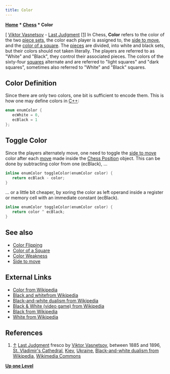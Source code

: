 ```yaml
---
title: Color
---
```

**[Home](Home "Home") * [Chess](Chess "Chess") * Color**

\[ [Viktor Vasnetsov](Category:Viktor_Vasnetsov "Category:Viktor Vasnetsov") - [Last Judgment](https://en.wikipedia.org/wiki/Last_Judgment) <a id="cite-note-1" href="#cite-ref-1">[1]</a>
In Chess, **Color** refers to the color of the two [piece sets](Pieces "Pieces"), the color each player is assigned to, the [side to move](Side_to_move "Side to move"), and the [color of a square](Color_of_a_Square "Color of a Square").
The [pieces](Pieces "Pieces") are divided, into white and black sets, but their colors should not taken literally. The players are referred to as "White" and "Black", they control their associated pieces. The colors of the sixty-four [squares](Squares "Squares") alternate and are referred to "light squares" and "dark squares", sometimes also referred to "White" and "Black" squares.

## Color Definition

Since there are only two colors, one bit is sufficient to encode them. This is how one may define colors in [C++](Cpp "Cpp"):

```C++
enum enumColor {
   ecWhite = 0,
   ecBlack = 1
};

```

## Toggle Color

Since the players alternately move, one need to toggle the [side to move](Side_to_move "Side to move") color after each [move](Moves "Moves") made inside the [Chess Position](Chess_Position "Chess Position") object. This can be done by subtracting color from one (ecBlack), ...

```C++
inline enumColor toggleColor(enumColor color) {
   return ecBlack - color;
}

```

... or a little bit cheaper, by xoring the color as left operand inside a register or memory cell with an immediate constant (ecBlack).

```C++
inline enumColor toggleColor(enumColor color) {
   return color ^ ecBlack;
}

```

## See also

- [Color Flipping](Color_Flipping "Color Flipping")
- [Color of a Square](Color_of_a_Square "Color of a Square")
- [Color Weakness](Color_Weakness "Color Weakness")
- [Side to move](Side_to_move "Side to move")

## External Links

- [Color from Wikipedia](https://en.wikipedia.org/wiki/Color)
- [Black and whitefrom Wikipedia](https://en.wikipedia.org/wiki/Black_and_white)
- [Black-and-white dualism from Wikipedia](https://en.wikipedia.org/wiki/Black-and-white_dualism)
- [Black & White (video game) from Wikipedia](https://en.wikipedia.org/wiki/Black_%26_White_%28video_game%29)
- [Black from Wikipedia](https://en.wikipedia.org/wiki/Black)
- [White from Wikipedia](https://en.wikipedia.org/wiki/White)

## References

1. <a id="cite-ref-1" href="#cite-note-1">↑</a> [Last Judgment](https://en.wikipedia.org/wiki/Last_Judgment) fresco by [Viktor Vasnetsov](Category:Viktor_Vasnetsov "Category:Viktor Vasnetsov"), between 1885 and 1896, [St. Vladimir's Cathedral](https://en.wikipedia.org/wiki/St_Volodymyr%27s_Cathedral), [Kiev](https://en.wikipedia.org/wiki/Kiev), [Ukraine](https://en.wikipedia.org/wiki/Ukraine), [Black-and-white dualism from Wikipedia](https://en.wikipedia.org/wiki/Black-and-white_dualism), [Wikimedia Commons](https://en.wikipedia.org/wiki/Wikimedia_Commons)

**[Up one Level](Chess "Chess")**

